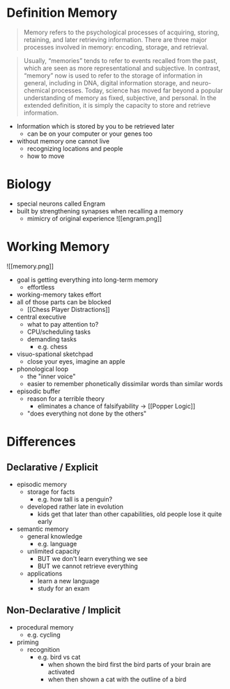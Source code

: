 # Definition Memory
> Memory refers to the psychological processes of acquiring, storing, retaining, and later retrieving information. There are three major processes involved in memory: encoding, storage, and retrieval.

> Usually, “memories” tends to refer to events recalled from the past, which are seen as more representational and subjective. In contrast, “memory” now is used to refer to the storage of information in general, including in DNA, digital information storage, and neuro-chemical processes. Today, science has moved far beyond a popular understanding of memory as fixed, subjective, and personal. In the extended definition, it is simply the capacity to store and retrieve information.

- Information which is stored by you to be retrieved later
	- can be on your computer or your genes too
- without memory one cannot live
	- recognizing locations and people
	- how to move

# Biology
- special neurons called Engram 
- built by strengthening synapses when recalling a memory
	- mimicry of original experience
![[engram.png]]

# Working Memory
 ![[memory.png]]
- goal is getting everything into long-term memory
	- effortless
- working-memory takes effort
- all of those parts can be blocked
	- [[Chess Player Distractions]]
- central executive
	- what to pay attention to?
	- CPU/scheduling tasks
	- demanding tasks
		- e.g. chess
- visuo-spational sketchpad
	- close your eyes, imagine an apple
- phonological loop
	- the "inner voice"
	- easier to remember phonetically dissimilar words than similar words
- episodic buffer
	- reason for a terrible theory
		- eliminates a chance of falsifyability -> [[Popper Logic]]
	- "does everything not done by the others"

# Differences
## Declarative / Explicit
- episodic memory
	- storage for facts
		- e.g. how tall is a penguin?
	- developed rather late in evolution
		- kids get that later than other capabilities, old people lose it quite early
- semantic memory
	- general knowledge
		- e.g. language
	- unlimited capacity
		- BUT we don't learn everything we see
		- BUT we cannot retrieve everything
	- applications
		- learn a new language
		- study for an exam

## Non-Declarative / Implicit
- procedural memory
	- e.g. cycling
- priming 
	- recognition
		- e.g. bird vs cat
			- when shown the bird first the bird parts of your brain are activated
			- when then shown a cat with the outline of a bird
